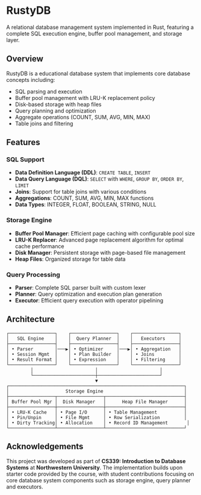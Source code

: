 # RustyDB

A relational database management system implemented in Rust, featuring a complete SQL execution engine, buffer pool management, and storage layer.

## Overview

RustyDB is a educational database system that implements core database concepts including:
- SQL parsing and execution
- Buffer pool management with LRU-K replacement policy
- Disk-based storage with heap files
- Query planning and optimization
- Aggregate operations (COUNT, SUM, AVG, MIN, MAX)
- Table joins and filtering

## Features

### SQL Support
- **Data Definition Language (DDL)**: `CREATE TABLE`, `INSERT`
- **Data Query Language (DQL)**: `SELECT` with `WHERE`, `GROUP BY`, `ORDER BY`, `LIMIT`
- **Joins**: Support for table joins with various conditions
- **Aggregations**: COUNT, SUM, AVG, MIN, MAX functions
- **Data Types**: INTEGER, FLOAT, BOOLEAN, STRING, NULL

### Storage Engine
- **Buffer Pool Manager**: Efficient page caching with configurable pool size
- **LRU-K Replacer**: Advanced page replacement algorithm for optimal cache performance
- **Disk Manager**: Persistent storage with page-based file management
- **Heap Files**: Organized storage for table data

### Query Processing
- **Parser**: Complete SQL parser built with custom lexer
- **Planner**: Query optimization and execution plan generation
- **Executor**: Efficient query execution with operator pipelining

## Architecture

```
┌─────────────────┐    ┌─────────────────┐    ┌─────────────────┐
│   SQL Engine    │    │  Query Planner  │    │   Executors     │
├─────────────────┤    ├─────────────────┤    ├─────────────────┤
│ • Parser        │───▶│ • Optimizer     │───▶│ • Aggregation   │
│ • Session Mgmt  │    │ • Plan Builder  │    │ • Joins         │
│ • Result Format │    │ • Expression    │    │ • Filtering     │
└─────────────────┘    └─────────────────┘    └─────────────────┘
         │                       │                       │
         └───────────────────────┼───────────────────────┘
                                 ▼
┌─────────────────────────────────────────────────────────────────┐
│                     Storage Engine                              │
├─────────────────┬─────────────────┬─────────────────────────────┤
│ Buffer Pool Mgr │  Disk Manager   │      Heap File Manager      │
├─────────────────┼─────────────────┼─────────────────────────────┤
│ • LRU-K Cache   │ • Page I/O      │ • Table Management          │
│ • Pin/Unpin     │ • File Mgmt     │ • Row Serialization         │
│ • Dirty Tracking│ • Allocation    │ • Record ID Management       │
└─────────────────┴─────────────────┴─────────────────────────────┘
```

## Acknowledgements

This project was developed as part of **CS339: Introduction to Database Systems** at **Northwestern University**. The implementation builds upon starter code provided by the course, with student contributions focusing on core database system components such as storage engine, query planner and executors.

